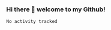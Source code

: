 ### Hi there 👋 welcome to my Github! 

<!--START_SECTION:waka-->

```text
No activity tracked
```

<!--END_SECTION:waka-->

